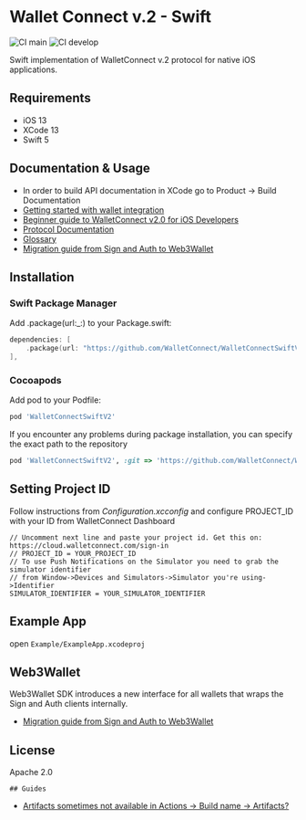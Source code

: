 # Wallet Connect v.2 - Swift

![CI main](https://github.com/WalletConnect/WalletConnectSwiftV2/actions/workflows/ci.yml/badge.svg?branch=main)
![CI develop](https://github.com/WalletConnect/WalletConnectSwiftV2/actions/workflows/ci.yml/badge.svg?branch=develop)

Swift implementation of WalletConnect v.2 protocol for native iOS applications.
## Requirements
- iOS 13
- XCode 13
- Swift 5

## Documentation & Usage
- In order to build API documentation in XCode go to Product -> Build Documentation
- [Getting started with wallet integration](https://docs.walletconnect.com/2.0/swift/sign/installation)
- [Beginner guide to WalletConnect v2.0 for iOS Developers](https://medium.com/walletconnect/beginner-guide-to-walletconnect-v2-0-for-swift-developers-4534b0975218)
- [Protocol Documentation](https://github.com/WalletConnect/walletconnect-specs)
- [Glossary](https://docs.walletconnect.com/2.0/introduction/glossary)
- [Migration guide from Sign and Auth to Web3Wallet](https://github.com/WalletConnect/walletconnect-docs/blob/main/docs/swift/guides/web3wallet-migration.md)


## Installation
### Swift Package Manager
Add .package(url:_:) to your Package.swift:
```Swift
dependencies: [
    .package(url: "https://github.com/WalletConnect/WalletConnectSwiftV2", .branch("main")),
],
```
### Cocoapods
Add pod to your Podfile:

```Ruby
pod 'WalletConnectSwiftV2'
```
If you encounter any problems during package installation, you can specify the exact path to the repository
```Ruby
pod 'WalletConnectSwiftV2', :git => 'https://github.com/WalletConnect/WalletConnectSwiftV2.git', :tag => '1.0.5'
```
## Setting Project ID
Follow instructions from *Configuration.xcconfig* and configure PROJECT_ID with your ID from WalletConnect Dashboard
```
// Uncomment next line and paste your project id. Get this on: https://cloud.walletconnect.com/sign-in
// PROJECT_ID = YOUR_PROJECT_ID
// To use Push Notifications on the Simulator you need to grab the simulator identifier
// from Window->Devices and Simulators->Simulator you're using->Identifier
SIMULATOR_IDENTIFIER = YOUR_SIMULATOR_IDENTIFIER
```
## Example App
open `Example/ExampleApp.xcodeproj`

## Web3Wallet
Web3Wallet SDK introduces a new interface for all wallets that wraps the Sign and Auth clients internally.
- [Migration guide from Sign and Auth to Web3Wallet](https://github.com/WalletConnect/walletconnect-docs/blob/main/docs/swift/web3wallet/upgrade-guide.md)

## License

Apache 2.0

    ## Guides

- [Artifacts sometimes not available in Actions -> Build name -> Artifacts?](./docs/guides/downloading_artifacts.md)